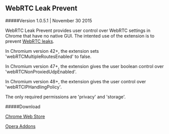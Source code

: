 ## WebRTC Leak Prevent
#####Version 1.0.5.1 | November 30 2015

WebRTC Leak Prevent provides user control over WebRTC settings in Chrome that have no native GUI. The intented use of the extension is to prevent [WebRTC leaks](https://diafygi.github.io/webrtc-ips/).

In Chromium version 42+, the extension sets 'webRTCMultipleRoutesEnabled' to false.

In Chromium version 47+, the extension gives the user boolean control over 'webRTCNonProxiedUdpEnabled'.

In Chromium version 48+, the extension gives the user control over 'webRTCIPHandlingPolicy'.

The only required permissions are 'privacy' and 'storage'.

#####Download

[Chrome Web Store](https://chrome.google.com/webstore/detail/webrtc-leak-prevent/eiadekoaikejlgdbkbdfeijglgfdalml)

[Opera Addons](https://addons.opera.com/en/extensions/details/webrtc-leak-prevent/)

